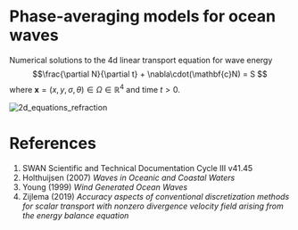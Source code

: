 # Phase-averaging models for ocean waves
Numerical solutions to the 4d linear transport equation for wave energy
$$\frac{\partial N}{\partial t} + \nabla\cdot(\mathbf{c}N) = S $$
where $\mathbf{x}=(x,y,\sigma,\theta)\in\Omega\in\mathbb{R}^4$ and time $t>0$.

![2d_equations_refraction](https://github.com/alisonpeard/numerical-wave-models/assets/41169293/3556c8cb-a890-4c00-b969-1a18b3209db1)

# References
1. SWAN Scientific and Technical Documentation Cycle III v41.45
2. Holthuijsen (2007) _Waves in Oceanic and Coastal Waters_
3. Young (1999) _Wind Generated Ocean Waves_
4. Zijlema (2019) _Accuracy aspects of conventional discretization methods for scalar transport with nonzero divergence velocity field arising from the energy balance equation_

